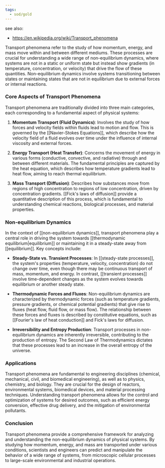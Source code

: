 ```yaml
---
tags:
  - sod/gold
---
```

see also:
- https://en.wikipedia.org/wiki/Transport_phenomena

Transport phenomena refer to the study of how momentum, energy, and mass move within and between different mediums. These processes are crucial for understanding a wide range of non-equilibrium dynamics, where systems are not in a static or uniform state but instead show gradients (in temperature, concentration, or velocity) that drive the flow of these quantities. Non-equilibrium dynamics involve systems transitioning between states or maintaining states that are not in equilibrium due to external forces or internal reactions.

### Core Aspects of Transport Phenomena

Transport phenomena are traditionally divided into three main categories, each corresponding to a fundamental aspect of physical systems:

1. **Momentum Transport (Fluid Dynamics)**: Involves the study of how forces and velocity fields within fluids lead to motion and flow. This is governed by the [[Navier-Stokes Equations]], which describe how the velocity field of a fluid evolves over time under the influence of internal viscosity and external forces.

2. **Energy Transport (Heat Transfer)**: Concerns the movement of energy in various forms (conductive, convective, and radiative) through and between different materials. The fundamental principles are captured by the heat equation, which describes how temperature gradients lead to heat flow, aiming to reach thermal equilibrium.

3. **Mass Transport (Diffusion)**: Describes how substances move from regions of high concentration to regions of low concentration, driven by concentration gradients. [[Fick's laws of diffusion]] provide a quantitative description of this process, which is fundamental to understanding chemical reactions, biological processes, and material properties.

### Non-equilibrium Dynamics

In the context of [[non-equilibrium dynamics]], transport phenomena play a central role in driving the system towards [[thermodynamic equilibrium|equilibrium]] or maintaining it in a steady-state away from [[equilibrium]]. Key concepts include:

- **Steady-State vs. Transient Processes**: In [[steady-state processes]], the system's properties (temperature, velocity, concentration) do not change over time, even though there may be continuous transport of mass, momentum, and energy. In contrast, [[transient processes]] involve time-dependent changes as the system evolves towards equilibrium or another steady state.

- **Thermodynamic Forces and Fluxes**: Non-equilibrium dynamics are characterized by thermodynamic forces (such as temperature gradients, pressure gradients, or chemical potential gradients) that give rise to fluxes (heat flow, fluid flow, or mass flow). The relationship between these forces and fluxes is described by constitutive equations, such as [[Fourier's law of heat conduction]] and Fick's laws for diffusion.

- **Irreversibility and Entropy Production**: Transport processes in non-equilibrium dynamics are inherently irreversible, contributing to the production of entropy. The Second Law of Thermodynamics dictates that these processes lead to an increase in the overall entropy of the universe.

### Applications

Transport phenomena are fundamental to engineering disciplines (chemical, mechanical, civil, and biomedical engineering), as well as to physics, chemistry, and biology. They are crucial for the design of reactors, environmental systems, biomedical devices, and material processing techniques. Understanding transport phenomena allows for the control and optimization of systems for desired outcomes, such as efficient energy conversion, effective drug delivery, and the mitigation of environmental pollutants.

### Conclusion

Transport phenomena provide a comprehensive framework for analyzing and understanding the non-equilibrium dynamics of physical systems. By studying how momentum, energy, and mass are transported under various conditions, scientists and engineers can predict and manipulate the behavior of a wide range of systems, from microscopic cellular processes to large-scale environmental and industrial operations.